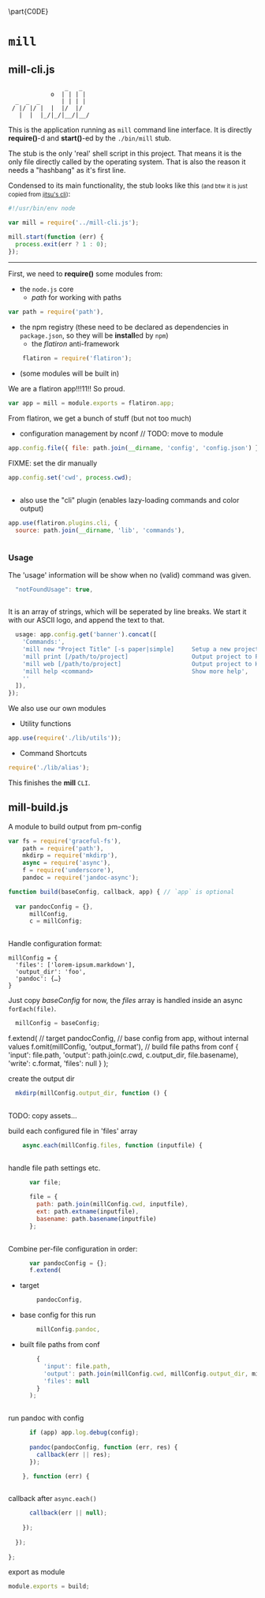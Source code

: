 \part{C0DE}

# `mill`

## mill-cli.js




                    _   _  
                o  | | | | 
      _  _  _      | | | | 
     / |/ |/ |  |  |/  |/  
       |  |  |_/|_/|__/|__/


This is the application running as `mill` command line interface.
It is directly **require()**-d and **start()**-ed by the `./bin/mill` stub.

The stub is the only 'real' shell script in this project. That means it is the
only file directly called by the operating system. 
That is also the reason it needs a "hashbang" as it's first line.

Condensed to its main functionality, the stub looks like this 
<small>(and btw it is just copied from [jitsu's cli](https://github.com/nodejitsu/jitsu/blob/master/bin/jitsu))</small>:

```js
#!/usr/bin/env node

var mill = require('../mill-cli.js');

mill.start(function (err) {
  process.exit(err ? 1 : 0);
});
```

 ---

First, we need to **require()** some modules from:

- the `node.js` core
    * *path* for working with paths


  

```javascript
var path = require('path'),

```





- the npm registry (these need to be declared as dependencies in `package.json`, so they will be **install**ed by `npm`)
    * the *flatiron* anti-framework 


  

```javascript
    flatiron = require('flatiron');

```





- (some modules will be built in) 

We are a flatiron app!!!11!! So proud.


  

```javascript
var app = mill = module.exports = flatiron.app;


```





From flatiron, we get a bunch of stuff (but not too much)
- configuration management by nconf // TODO: move to module


  

```javascript
app.config.file({ file: path.join(__dirname, 'config', 'config.json') });


```





FIXME: set the dir manually 


  

```javascript
app.config.set('cwd', process.cwd);
  

```





- also use the "cli" plugin (enables lazy-loading commands and color output)


  

```javascript
app.use(flatiron.plugins.cli, {
  source: path.join(__dirname, 'lib', 'commands'),
  

```





### Usage






The 'usage' information will be show when no (valid) command was given.


  

```javascript
  "notFoundUsage": true,
  

```





It is an array of strings, which will be seperated by line breaks.
We start it with our ASCII logo, and append the text to that.


  

```javascript
  usage: app.config.get('banner').concat([
    'Commands:',
    'mill new "Project Title" [-s paper|simple]     Setup a new project',
    'mill print [/path/to/project]                  Output project to PDF',
    'mill web [/path/to/project]                    Output project to HTML',
    'mill help <command>                            Show more help',
    ''
  ]),
});


```






We also use our own modules

- Utility functions


  

```javascript
app.use(require('./lib/utils'));

```





- Command Shortcuts


  

```javascript
require('./lib/alias');


```






This finishes the **mill** `CLI`.


## mill-build.js




A module to build output from pm-config



  

```javascript
var fs = require('graceful-fs'),
    path = require('path'),
    mkdirp = require('mkdirp'),
    async = require('async'),
    f = require('underscore'),
    pandoc = require('jandoc-async');

function build(baseConfig, callback, app) { // `app` is optional
  
  var pandocConfig = {},
      millConfig,
      c = millConfig;
      

```





Handle configuration format: 

    millConfig = {
      'files': ['lorem-ipsum.markdown'],
      'output_dir': 'foo',
      'pandoc': {…}
    }






Just copy *baseConfig* for now, 
the *files* array is handled inside an async `forEach(file)`.


  

```javascript
  millConfig = baseConfig;


```





f.extend(
  // target
  pandocConfig,
  // base config from app, without internal values
  f.omit(millConfig, 'output_format'),
  // build file paths from conf
  { 
    'input': file.path,
    'output': path.join(c.cwd, c.output_dir, file.basename),
    'write': c.format,
    'files': null
  }
);






create the output dir


  

```javascript
  mkdirp(millConfig.output_dir, function () {
    

```





TODO: copy assets…






build each configured file in 'files' array


  

```javascript
    async.each(millConfig.files, function (inputfile) {
        

```





handle file path settings etc.


  

```javascript
      var file;
            
      file = {
        path: path.join(millConfig.cwd, inputfile), 
        ext: path.extname(inputfile),
        basename: path.basename(inputfile)
      };
    

```





Combine per-file configuration in order:



  

```javascript
      var pandocConfig = {};
      f.extend(

```





- target


  

```javascript
        pandocConfig,

```





- base config for this run


  

```javascript
        millConfig.pandoc,

```





- built file paths from conf


  

```javascript
        { 
          'input': file.path,
          'output': path.join(millConfig.cwd, millConfig.output_dir, millConfig.format),
          'files': null
        }
      );
    

```





run pandoc with config


  

```javascript
      if (app) app.log.debug(config);
    
      pandoc(pandocConfig, function (err, res) {
        callback(err || res);
      });

    }, function (err) {
    

```





callback after `async.each()`


  

```javascript
      callback(err || null);
    
    });
  
  });
  
};


```





export as module


  

```javascript
module.exports = build;

```



